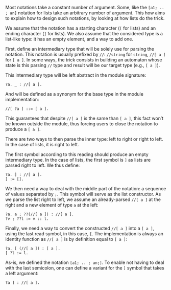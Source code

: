 Most notations take a constant number of argument.
Some, like the `[a1; .. ; an]` notation for lists take an arbitrary number of argument.
This how aims to explain how to design such notations, by looking at how lists do the trick.

We assume that the notation has a starting character (`[` for lists) and an ending character (`]` for lists).
We also assume that the considered type is a list-like type: it has an empty element, and a way to add one.

First, define an intermediary type that will be solely use for parsing the notation.
This notation is usually prefixed by `//`: `//string` for `string`, `//[ a ]` for `[ a ]`.
In some ways, the trick consists in building an automaton whose state is this parsing `//` type and result will be our target type (e.g., `[ a ]`).

This intermediary type will be left abstract in the module signature:
```alcis
?a. _ : //[ a ].
```
And will be defined as a synonym for the base type in the module implementation:
```alcis
//[ ?a ] ::= [ a ].
```
This guarantees that despite `//[ a ]` is the same than `[ a ]`, this fact won’t be known outside the module, thus forcing users to close the notation to produce a `[ a ]`.

There are two ways to then parse the inner type: left to right or right to left.
In the case of lists, it is right to left.

The first symbol according to this reading should produce an empty intermediary type.
In the case of lists, the first symbol is `]` as lists are parsed right to left.
We thus define:
```alcis
?a. ] : //[ a ].
] := [].
```

We then need a way to deal with the middle part of the notation: a sequence of values separated by `;`.
This symbol will serve as the list constructor.
As we parse the list right to left, we assume an already-parsed `//[ a ]` at the right and a new element of type `a` at the left:
```alcis
?a. a ; ??(//[ a ]) : //[ a ].
?v ; ??l := v :: l.
```

Finally, we need a way to convert the constructed `//[ a ]` into a `[ a ]`, using the last read symbol, in this case, `[`.
The implementation is always an identity function as `//[ a ]` is by definition equal to `[ a ]`:
```alcis
?a. [ (//[ a ]) : [ a ].
[ ?l := l.
```

As-is, we defined the notation `[a1; .. ; an;]`.
To enable not having to deal with the last semicolon, one can define a variant for the `]` symbol that takes a left argument:
```alcis
?a ] : //[ a ].
```

